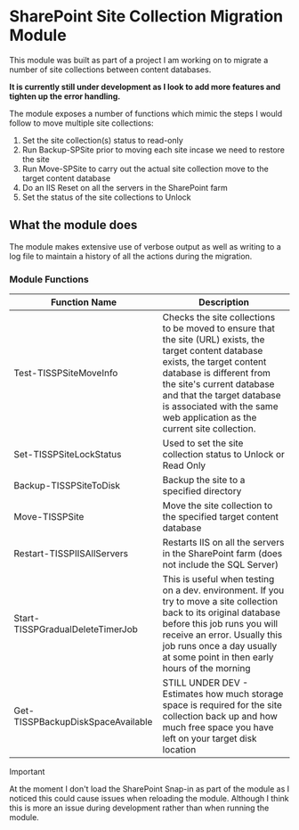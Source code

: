 
# SharePoint Site Collection Migration Module

This module was built as part of a project I am working on to migrate a number of site collections between content databases.

**It is currently still under development as I look to add more features and tighten up the error handling.**

The module exposes a number of functions which mimic the steps I would follow to move multiple site collections:

1. Set the site collection(s) status to read-only
2. Run Backup-SPSite prior to moving each site incase we need to restore the site
3. Run Move-SPSite to carry out the actual site collection move to the target content database
4. Do an IIS Reset on all the servers in the SharePoint farm
5. Set the status of the site collections to Unlock

## What the module does
The module makes extensive use of verbose output as well as writing to a log file to maintain a history of all the actions during the migration.

### Module Functions


|Function Name  |Description  |
|---------|---------|
|Test-TISSPSiteMoveInfo         |Checks the site collections to be moved to ensure that the site (URL) exists, the target content database exists, the target content database is different from the site's current database and that the target database is associated with the same web application as the current site collection.         |
|Set-TISSPSiteLockStatus     |Used to set the site collection status to Unlock or Read Only         |
|Backup-TISSPSiteToDisk     |Backup the site to a specified directory         |
|Move-TISSPSite     |Move the site collection to the specified target content database         |
|Restart-TISSPIISAllServers     |Restarts IIS on all the servers in the SharePoint farm (does not include the SQL Server)         |
|Start-TISSPGradualDeleteTimerJob     |This is useful when testing on a dev. environment. If you try to move a site collection back to its original database before this job runs you will receive an error. Usually this job runs once a day usually at some point in then early hours of the morning          |
|Get-TISSPBackupDiskSpaceAvailable     |STILL UNDER DEV - Estimates how much storage space is required for the site collection back up and how much free space you have left on your target disk location         |


> [!IMPORTANT]
> At the moment I don't load the SharePoint Snap-in as part of the module as I noticed this could cause issues when reloading the module. Although I think this is more an issue during development rather than when running the module.

